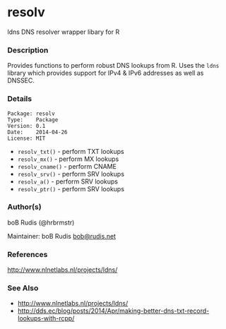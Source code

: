 resolv
======

ldns DNS resolver wrapper libary for R

### Description

Provides functions to perform robust DNS lookups from R. Uses the `ldns` library which provides support for IPv4 & IPv6 addresses as well as DNSSEC.

### Details

    Package: resolv
    Type:    Package
    Version: 0.1
    Date:    2014-04-26
    License: MIT


- `resolv_txt()` - perform TXT lookups
- `resolv_mx()` - perform MX lookups
- `resolv_cname()` - perform CNAME
- `resolv_srv()` - perform SRV lookups
- `resolv_a()` - perform SRV lookups
- `resolv_ptr()` - perform SRV lookups

### Author(s)

   boB Rudis (@hrbrmstr)

   Maintainer: boB Rudis <bob@rudis.net>

### References

   http://www.nlnetlabs.nl/projects/ldns/

### See Also

- http://www.nlnetlabs.nl/projects/ldns/
- http://dds.ec/blog/posts/2014/Apr/making-better-dns-txt-record-lookups-with-rcpp/